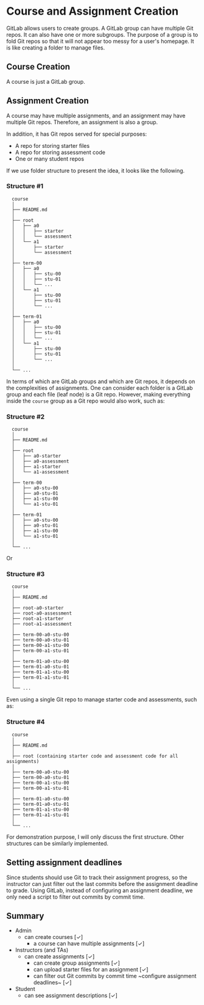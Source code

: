 # Course and Assignment Creation

GitLab allows users to create groups. A GitLab group can have multiple Git
repos. It can also have one or more subgroups. The purpose of a group is to fold
Git repos so that it will not appear too messy for a user's homepage. It is like
creating a folder to manage files.

## Course Creation

A course is just a GitLab group.

## Assignment Creation

A course may have multiple assignments, and an assignment may have multiple Git
repos. Therefore, an assignment is also a group.

In addition, it has Git repos served for special purposes:

- A repo for storing starter files
- A repo for storing assessment code
- One or many student repos

If we use folder structure to present the idea, it looks like the following.

### Structure #1

```
  course
  │
  ├── README.md
  │
  ├── root
  │   ├── a0
  │   │   ├── starter
  │   │   └── assessment
  │   └── a1
  │       ├── starter
  │       └── assessment
  │
  ├── term-00
  │   ├── a0
  │   │   ├── stu-00
  │   │   ├── stu-01
  │   │   └── ...
  │   └── a1
  │       ├── stu-00
  │       ├── stu-01
  │       └── ...
  │
  ├── term-01
  │   ├── a0
  │   │   ├── stu-00
  │   │   ├── stu-01
  │   │   └── ...
  │   └── a1
  │       ├── stu-00
  │       ├── stu-01
  │       └── ...
  │
  └── ...
```

In terms of which are GitLab groups and which are Git repos, it depends on the
complexities of assignments. One can consider each folder is a GitLab group and
each file (leaf node) is a Git repo. However, making everything inside the
`course` group as a Git repo would also work, such as:

### Structure #2

```
  course
  │
  ├── README.md
  │
  ├── root
  │   ├── a0-starter
  │   ├── a0-assessment
  │   ├── a1-starter
  │   └── a1-assessment
  │
  ├── term-00
  │   ├── a0-stu-00
  │   ├── a0-stu-01
  │   ├── a1-stu-00
  │   └── a1-stu-01
  │
  ├── term-01
  │   ├── a0-stu-00
  │   ├── a0-stu-01
  │   ├── a1-stu-00
  │   └── a1-stu-01
  │
  └── ...
```

Or

### Structure #3

```
  course
  │
  ├── README.md
  │
  ├── root-a0-starter
  ├── root-a0-assessment
  ├── root-a1-starter
  ├── root-a1-assessment
  │
  ├── term-00-a0-stu-00
  ├── term-00-a0-stu-01
  ├── term-00-a1-stu-00
  ├── term-00-a1-stu-01
  │
  ├── term-01-a0-stu-00
  ├── term-01-a0-stu-01
  ├── term-01-a1-stu-00
  ├── term-01-a1-stu-01
  │
  └── ...
```

Even using a single Git repo to manage starter code and assessments, such as:

### Structure #4

```
  course
  │
  ├── README.md
  │
  ├── root (containing starter code and assessment code for all assignments)
  │
  ├── term-00-a0-stu-00
  ├── term-00-a0-stu-01
  ├── term-00-a1-stu-00
  ├── term-00-a1-stu-01
  │
  ├── term-01-a0-stu-00
  ├── term-01-a0-stu-01
  ├── term-01-a1-stu-00
  ├── term-01-a1-stu-01
  │
  └── ...
```

For demonstration purpose, I will only discuss the first structure. Other
structures can be similarly implemented.

## Setting assignment deadlines

Since students should use Git to track their assignment progress, so the
instructor can just filter out the last commits before the assignment deadline
to grade. Using GitLab, instead of configuring an assignment deadline, we only
need a script to filter out commits by commit time.

## Summary

- Admin
  - can create courses [&check;]
    - a course can have multiple assignments [&check;]
- Instructors (and TAs)
  - can create assignments [&check;]
    - can create group assignments [&check;]
    - can upload starter files for an assignment [&check;]
    - can filter out Git commits by commit time ~configure assignment deadlines~ [&check;]
- Student
  - can see assignment descriptions [&check;]
